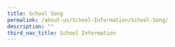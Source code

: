 ```yaml
---
title: School Song
permalink: /about-us/School-Information/School-Song/
description: ""
third_nav_title: School Information
---
```

